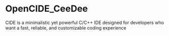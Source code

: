 # OpenCIDE_CeeDee
CIDE is a minimalistic yet powerful C/C++ IDE designed for developers who want a fast, reliable, and customizable coding experience
